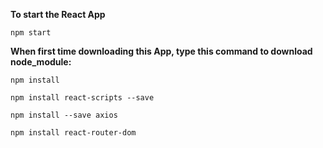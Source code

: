**To start the React App**
```
npm start
```
**When first time downloading this App, type this command to download node_module:**

```
npm install
```
```
npm install react-scripts --save
```
```
npm install --save axios
```
```
npm install react-router-dom
```